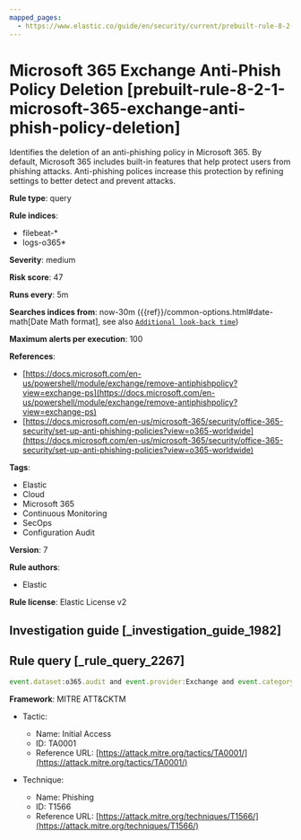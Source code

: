 ```yaml
---
mapped_pages:
  - https://www.elastic.co/guide/en/security/current/prebuilt-rule-8-2-1-microsoft-365-exchange-anti-phish-policy-deletion.html
---
```


# Microsoft 365 Exchange Anti-Phish Policy Deletion [prebuilt-rule-8-2-1-microsoft-365-exchange-anti-phish-policy-deletion]

Identifies the deletion of an anti-phishing policy in Microsoft 365. By default, Microsoft 365 includes built-in features that help protect users from phishing attacks. Anti-phishing polices increase this protection by refining settings to better detect and prevent attacks.

**Rule type**: query

**Rule indices**:

* filebeat-*
* logs-o365*

**Severity**: medium

**Risk score**: 47

**Runs every**: 5m

**Searches indices from**: now-30m ({{ref}}/common-options.html#date-math[Date Math format], see also [`Additional look-back time`](docs-content://solutions/security/detect-and-alert/create-detection-rule.md#rule-schedule))

**Maximum alerts per execution**: 100

**References**:

* [https://docs.microsoft.com/en-us/powershell/module/exchange/remove-antiphishpolicy?view=exchange-ps](https://docs.microsoft.com/en-us/powershell/module/exchange/remove-antiphishpolicy?view=exchange-ps)
* [https://docs.microsoft.com/en-us/microsoft-365/security/office-365-security/set-up-anti-phishing-policies?view=o365-worldwide](https://docs.microsoft.com/en-us/microsoft-365/security/office-365-security/set-up-anti-phishing-policies?view=o365-worldwide)

**Tags**:

* Elastic
* Cloud
* Microsoft 365
* Continuous Monitoring
* SecOps
* Configuration Audit

**Version**: 7

**Rule authors**:

* Elastic

**Rule license**: Elastic License v2

## Investigation guide [_investigation_guide_1982]



## Rule query [_rule_query_2267]

```js
event.dataset:o365.audit and event.provider:Exchange and event.category:web and event.action:"Remove-AntiPhishPolicy" and event.outcome:success
```

**Framework**: MITRE ATT&CKTM

* Tactic:

    * Name: Initial Access
    * ID: TA0001
    * Reference URL: [https://attack.mitre.org/tactics/TA0001/](https://attack.mitre.org/tactics/TA0001/)

* Technique:

    * Name: Phishing
    * ID: T1566
    * Reference URL: [https://attack.mitre.org/techniques/T1566/](https://attack.mitre.org/techniques/T1566/)




